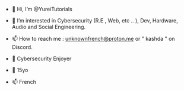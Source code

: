 - 👋 Hi, I’m @YureiTutorials
- 👀 I’m interested in Cybersecurity (R.E , Web, etc .. ), Dev, Hardware, Audio and Social Engineering.
- 📫 How to reach me : unknownfrench@proton.me or " kashda " on Discord.


- 👋 Cybersecurity Enjoyer
- 👀 15yo
- 📫 French
